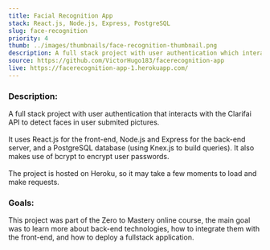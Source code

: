 ```yaml
---
title: Facial Recognition App
stack: React.js, Node.js, Express, PostgreSQL
slug: face-recognition
priority: 4
thumb: ../images/thumbnails/face-recognition-thumbnail.png
description: A full stack project with user authentication which interacts with an external facial recognition API.
source: https://github.com/VictorHugo183/facerecognition-app
live: https://facerecognition-app-1.herokuapp.com/
---
```


### Description:

A full stack project with user authentication that interacts with the Clarifai API to detect faces in user submited pictures.<br><br>
It uses React.js for the front-end, Node.js and Express for the back-end server, and a PostgreSQL database (using Knex.js to build queries). It also makes use of bcrypt to encrypt user passwords.<br><br>
The project is hosted on Heroku, so it may take a few moments to load and make requests.

### Goals:
This project was part of the Zero to Mastery online course, the main goal was to learn more about back-end technologies, how to integrate them with the front-end, and how to deploy a fullstack application.
